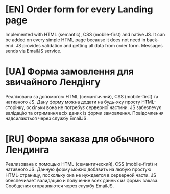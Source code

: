 # [EN] Order form for every Landing page

Implemented with HTML (semantic), CSS (mobile-first) and native JS.
It can be added on every simple HTML page because it does not need in back-end.
JS provides validation and getting all data from order form.
Messages sends via EmailJS service.

# [UA] Форма замовлення для звичайного Лендінгу

Реалізована за допомогою HTML (семантичний), CSS (mobile-first) та нативного JS.
Дану форму можна додати на будь-яку просту HTML-сторінку, оскільки вона не потребує серверної частини.
JS забезпечує валідацію та отримання всіх даних із форми замовлення.
Повідомлення надсилаються через службу EmailJS.

# [RU] Форма заказа для обычного Лендинга

Реализована с помощью HTML (семантический), CSS (mobile-first) и нативного JS.
Данную форму можно добавить на любую простую HTML-страницу, поскольку она не нуждается в серверной части.
JS обеспечивает валидацию и получение всех данных из формы заказа.
Сообщения отправляются через службу EmailJS.

